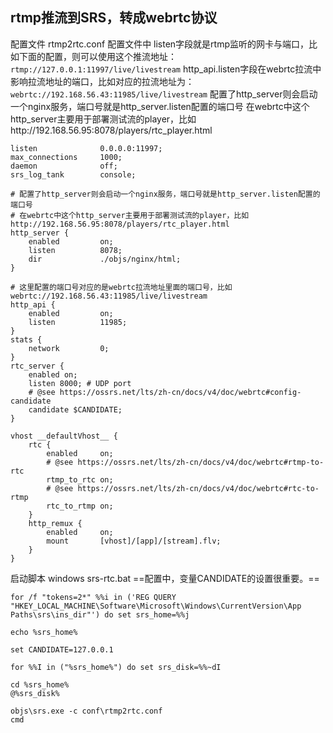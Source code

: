 ## rtmp推流到SRS，转成webrtc协议
配置文件 rtmp2rtc.conf
配置文件中 listen字段就是rtmp监听的网卡与端口，比如下面的配置，则可以使用这个推流地址：`rtmp://127.0.0.1:11997/live/livestream`
http_api.listen字段在webrtc拉流中影响拉流地址的端口，比如对应的拉流地址为：`webrtc://192.168.56.43:11985/live/livestream`
配置了http_server则会启动一个nginx服务，端口号就是http_server.listen配置的端口号
在webrtc中这个http_server主要用于部署测试流的player，比如http://192.168.56.95:8078/players/rtc_player.html

```
listen              0.0.0.0:11997;
max_connections     1000;
daemon              off;
srs_log_tank        console;

# 配置了http_server则会启动一个nginx服务，端口号就是http_server.listen配置的端口号
# 在webrtc中这个http_server主要用于部署测试流的player，比如http://192.168.56.95:8078/players/rtc_player.html
http_server {
    enabled         on;
    listen          8078;
    dir             ./objs/nginx/html;
}

# 这里配置的端口号对应的是webrtc拉流地址里面的端口号，比如webrtc://192.168.56.43:11985/live/livestream
http_api {
    enabled         on;
    listen          11985;
}
stats {
    network         0;
}
rtc_server {
    enabled on;
    listen 8000; # UDP port
    # @see https://ossrs.net/lts/zh-cn/docs/v4/doc/webrtc#config-candidate
    candidate $CANDIDATE;
}

vhost __defaultVhost__ {
    rtc {
        enabled     on;
        # @see https://ossrs.net/lts/zh-cn/docs/v4/doc/webrtc#rtmp-to-rtc
        rtmp_to_rtc on;
        # @see https://ossrs.net/lts/zh-cn/docs/v4/doc/webrtc#rtc-to-rtmp
        rtc_to_rtmp on;
    }
    http_remux {
        enabled     on;
        mount       [vhost]/[app]/[stream].flv;
    }
}
```

启动脚本 windows srs-rtc.bat
==配置中，变量CANDIDATE的设置很重要。==
```
for /f "tokens=2*" %%i in ('REG QUERY "HKEY_LOCAL_MACHINE\Software\Microsoft\Windows\CurrentVersion\App Paths\srs\ins_dir"') do set srs_home=%%j

echo %srs_home%

set CANDIDATE=127.0.0.1

for %%I in ("%srs_home%") do set srs_disk=%%~dI

cd %srs_home%
@%srs_disk%

objs\srs.exe -c conf\rtmp2rtc.conf
cmd
```